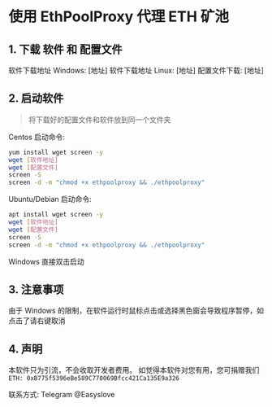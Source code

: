# 使用 EthPoolProxy 代理 ETH 矿池

## 1. 下载 软件 和 配置文件

软件下载地址 Windows: [地址]
软件下载地址 Linux: [地址]
配置文件下载: [地址]

## 2. 启动软件

> 将下载好的配置文件和软件放到同一个文件夹

Centos 启动命令:

```bash
yum install wget screen -y
wget [软件地址]
wget [配置文件]
screen -S
screen -d -m "chmod +x ethpoolproxy && ./ethpoolproxy"
```

Ubuntu/Debian 启动命令:

```bash
apt install wget screen -y
wget [软件地址]
wget [配置文件]
screen -S
screen -d -m "chmod +x ethpoolproxy && ./ethpoolproxy"
```

Windows 直接双击启动

## 3. 注意事项

由于 Windows 的限制，在软件运行时鼠标点击或选择黑色窗会导致程序暂停，如点击了请右键取消

## 4. 声明

本软件只为引流，不会收取开发者费用。
如觉得本软件对您有用，您可捐赠我们
``ETH: 0xB775f5396eBe589C770069Bfcc421Ca135E9a326``

联系方式: Telegram @Easyslove
